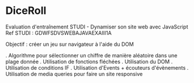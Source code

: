 # DiceRoll
Evaluation d'entraînement STUDI - Dynamiser son site web avec JavaScript
Ref STUDI : GDWFSDVSWEBAJAVAEXAIII1A

Objectif : créer un jeu sur navigateur à l'aide du DOM

. Algorithme pour sélectionner un chiffre de manière aléatoire dans une plage donnée
. Utilisation de fonctions fléchées
. Utilisation du DOM
. Utilisation de conditions IF
. Utilisation d'Events + écouteurs d'évènements
. Utilisation de media queries pour faire un site responsive

